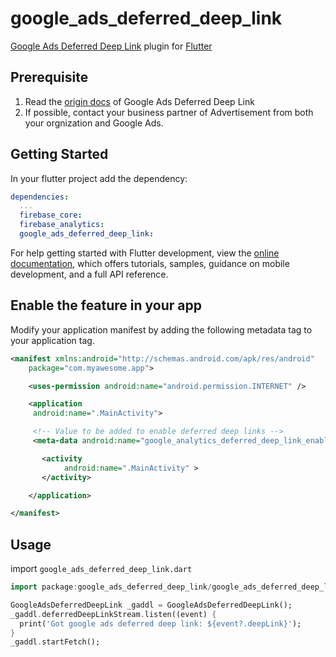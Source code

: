 # google_ads_deferred_deep_link

[Google Ads Deferred Deep Link](https://support.google.com/google-ads/answer/12373942?hl=en#zippy=%2Csteps-to-activate-ddl-in-the-gaf-sdk) plugin for [Flutter](https://flutter.io)

## Prerequisite

1. Read the [origin docs](https://support.google.com/google-ads/answer/12373942?hl=en#zippy=%2Csteps-to-activate-ddl-in-the-gaf-sdk) of Google Ads Deferred Deep Link
1. If possible, contact your business partner of Advertisement from both your orgnization and Google Ads.

## Getting Started

In your flutter project add the dependency:

```yaml
dependencies:
  ...
  firebase_core:
  firebase_analytics:
  google_ads_deferred_deep_link:
```

For help getting started with Flutter development, view the
[online documentation](https://flutter.dev/docs), which offers tutorials,
samples, guidance on mobile development, and a full API reference.

## Enable the feature in your app

Modify your application manifest by adding the following metadata tag to your application tag.

```xml
<manifest xmlns:android="http://schemas.android.com/apk/res/android"
    package="com.myawesome.app">

    <uses-permission android:name="android.permission.INTERNET" />

    <application
     android:name=".MainActivity">

     <!-- Value to be added to enable deferred deep links -->
     <meta-data android:name="google_analytics_deferred_deep_link_enabled" android:value="true"/>

       <activity
            android:name=".MainActivity" >
       </activity>

    </application>

</manifest>
```

## Usage

import `google_ads_deferred_deep_link.dart`

```dart
import package:google_ads_deferred_deep_link/google_ads_deferred_deep_link.dart
```

```dart
GoogleAdsDeferredDeepLink _gaddl = GoogleAdsDeferredDeepLink();
_gaddl.deferredDeepLinkStream.listen((event) {
  print('Got google ads deferred deep link: ${event?.deepLink}');
}
_gaddl.startFetch();
```
